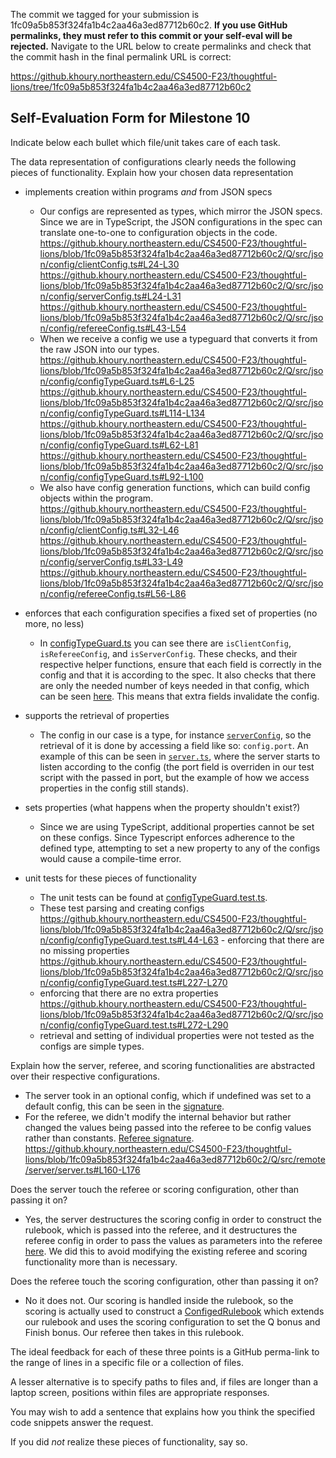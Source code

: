The commit we tagged for your submission is 1fc09a5b853f324fa1b4c2aa46a3ed87712b60c2.
**If you use GitHub permalinks, they must refer to this commit or your self-eval will be rejected.**
Navigate to the URL below to create permalinks and check that the commit hash in the final permalink URL is correct:

https://github.khoury.northeastern.edu/CS4500-F23/thoughtful-lions/tree/1fc09a5b853f324fa1b4c2aa46a3ed87712b60c2

## Self-Evaluation Form for Milestone 10

Indicate below each bullet which file/unit takes care of each task.

The data representation of configurations clearly needs the following
pieces of functionality. Explain how your chosen data representation 

- implements creation within programs _and_ from JSON specs 

  - Our configs are represented as types, which mirror the JSON specs. Since we are in TypeScript, the JSON configurations in the spec can translate one-to-one to configuration objects in the code.
  https://github.khoury.northeastern.edu/CS4500-F23/thoughtful-lions/blob/1fc09a5b853f324fa1b4c2aa46a3ed87712b60c2/Q/src/json/config/clientConfig.ts#L24-L30
  https://github.khoury.northeastern.edu/CS4500-F23/thoughtful-lions/blob/1fc09a5b853f324fa1b4c2aa46a3ed87712b60c2/Q/src/json/config/serverConfig.ts#L24-L31
  https://github.khoury.northeastern.edu/CS4500-F23/thoughtful-lions/blob/1fc09a5b853f324fa1b4c2aa46a3ed87712b60c2/Q/src/json/config/refereeConfig.ts#L43-L54
  - When we receive a config we use a typeguard that converts it from the raw JSON into our types.
  https://github.khoury.northeastern.edu/CS4500-F23/thoughtful-lions/blob/1fc09a5b853f324fa1b4c2aa46a3ed87712b60c2/Q/src/json/config/configTypeGuard.ts#L6-L25
  https://github.khoury.northeastern.edu/CS4500-F23/thoughtful-lions/blob/1fc09a5b853f324fa1b4c2aa46a3ed87712b60c2/Q/src/json/config/configTypeGuard.ts#L114-L134
  https://github.khoury.northeastern.edu/CS4500-F23/thoughtful-lions/blob/1fc09a5b853f324fa1b4c2aa46a3ed87712b60c2/Q/src/json/config/configTypeGuard.ts#L62-L81
  https://github.khoury.northeastern.edu/CS4500-F23/thoughtful-lions/blob/1fc09a5b853f324fa1b4c2aa46a3ed87712b60c2/Q/src/json/config/configTypeGuard.ts#L92-L100
  - We also have config generation functions, which can build config objects within the program.
  https://github.khoury.northeastern.edu/CS4500-F23/thoughtful-lions/blob/1fc09a5b853f324fa1b4c2aa46a3ed87712b60c2/Q/src/json/config/clientConfig.ts#L32-L46
  https://github.khoury.northeastern.edu/CS4500-F23/thoughtful-lions/blob/1fc09a5b853f324fa1b4c2aa46a3ed87712b60c2/Q/src/json/config/serverConfig.ts#L33-L49
  https://github.khoury.northeastern.edu/CS4500-F23/thoughtful-lions/blob/1fc09a5b853f324fa1b4c2aa46a3ed87712b60c2/Q/src/json/config/refereeConfig.ts#L56-L86

- enforces that each configuration specifies a fixed set of properties (no more, no less)

  - In [configTypeGuard.ts](https://github.khoury.northeastern.edu/CS4500-F23/thoughtful-lions/blob/1fc09a5b853f324fa1b4c2aa46a3ed87712b60c2/Q/src/json/config/configTypeGuard.ts#L6-L161) you can see there are `isClientConfig`, `isRefereeConfig`, and `isServerConfig`. These checks, and their respective helper functions, ensure that each field is correctly in the config and that it is according to the spec. It also checks that there are only the needed number of keys needed in that config, which can be seen [here](https://github.khoury.northeastern.edu/CS4500-F23/thoughtful-lions/blob/1fc09a5b853f324fa1b4c2aa46a3ed87712b60c2/Q/src/json/config/configTypeGuard.ts#L72). This means that extra fields invalidate the config. 
  
- supports the retrieval of properties 
  
  - The config in our case is a type, for instance [`serverConfig`](https://github.khoury.northeastern.edu/CS4500-F23/thoughtful-lions/blob/1fc09a5b853f324fa1b4c2aa46a3ed87712b60c2/Q/src/json/config/serverConfig.ts#L24-L31), so the retrieval of it is done by accessing a field like so: `config.port`. An example of this can be seen in [`server.ts`](https://github.khoury.northeastern.edu/CS4500-F23/thoughtful-lions/blob/1fc09a5b853f324fa1b4c2aa46a3ed87712b60c2/Q/src/remote/server/server.ts#L59), where the server starts to listen according to the config (the port field is overriden in our test script with the passed in port, but the example of how we access properties in the config still stands). 

- sets properties (what happens when the property shouldn't exist?) 
  - Since we are using TypeScript, additional properties cannot be set on these configs. Since Typescript enforces adherence to the defined type, attempting to set a new property to any of the configs would cause a compile-time error.

- unit tests for these pieces of functionality

  - The unit tests can be found at [configTypeGuard.test.ts](https://github.khoury.northeastern.edu/CS4500-F23/thoughtful-lions/blob/1fc09a5b853f324fa1b4c2aa46a3ed87712b60c2/Q/src/json/config/configTypeGuard.test.ts). 
   - These test parsing and creating configs
  https://github.khoury.northeastern.edu/CS4500-F23/thoughtful-lions/blob/1fc09a5b853f324fa1b4c2aa46a3ed87712b60c2/Q/src/json/config/configTypeGuard.test.ts#L44-L63      - enforcing that there are no missing properties 
  https://github.khoury.northeastern.edu/CS4500-F23/thoughtful-lions/blob/1fc09a5b853f324fa1b4c2aa46a3ed87712b60c2/Q/src/json/config/configTypeGuard.test.ts#L227-L270 
   - enforcing that there are no extra properties 
  https://github.khoury.northeastern.edu/CS4500-F23/thoughtful-lions/blob/1fc09a5b853f324fa1b4c2aa46a3ed87712b60c2/Q/src/json/config/configTypeGuard.test.ts#L272-L290
   - retrieval and setting of individual properties were not tested as the configs are simple types.

Explain how the server, referee, and scoring functionalities are abstracted
over their respective configurations.

- The server took in an optional config, which if undefined was set to a default config, this can be seen in the [signature](https://github.khoury.northeastern.edu/CS4500-F23/thoughtful-lions/blob/1fc09a5b853f324fa1b4c2aa46a3ed87712b60c2/Q/src/remote/server/server.ts#L41). 
- For the referee, we didn't modify the internal behavior but rather changed the values being passed into the referee to be config values rather than constants. [Referee signature](https://github.khoury.northeastern.edu/CS4500-F23/thoughtful-lions/blob/1fc09a5b853f324fa1b4c2aa46a3ed87712b60c2/Q/src/referee/referee.ts#L86-L90). https://github.khoury.northeastern.edu/CS4500-F23/thoughtful-lions/blob/1fc09a5b853f324fa1b4c2aa46a3ed87712b60c2/Q/src/remote/server/server.ts#L160-L176

Does the server touch the referee or scoring configuration, other than
passing it on?

- Yes, the server destructures the scoring config in order to construct the rulebook, which is passed into the referee, and it destructures the referee config in order to pass the values as parameters into the referee [here](https://github.khoury.northeastern.edu/CS4500-F23/thoughtful-lions/blob/1fc09a5b853f324fa1b4c2aa46a3ed87712b60c2/Q/src/remote/server/server.ts#L160-L176). We did this to avoid modifying the existing referee and scoring functionality more than is necessary.

Does the referee touch the scoring configuration, other than passing
it on?

- No it does not. Our scoring is handled inside the rulebook, so the scoring is actually used to construct a [ConfigedRulebook](https://github.khoury.northeastern.edu/CS4500-F23/thoughtful-lions/blob/1fc09a5b853f324fa1b4c2aa46a3ed87712b60c2/Q/src/remote/server/server.ts#L169-L172) which extends our rulebook and uses the scoring configuration to set the Q bonus and Finish bonus. Our referee then takes in this rulebook.

The ideal feedback for each of these three points is a GitHub
perma-link to the range of lines in a specific file or a collection of
files.

A lesser alternative is to specify paths to files and, if files are
longer than a laptop screen, positions within files are appropriate
responses.

You may wish to add a sentence that explains how you think the
specified code snippets answer the request.

If you did *not* realize these pieces of functionality, say so.

